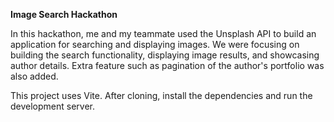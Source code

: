 **Image Search Hackathon**

In this hackathon, me and my teammate used the Unsplash API to build an application for searching and displaying images. We were focusing on building the search functionality, displaying image results, and showcasing author details. Extra feature such as pagination of the author's portfolio was also added. 

This project uses Vite. After cloning, install the dependencies and run the development server. 

